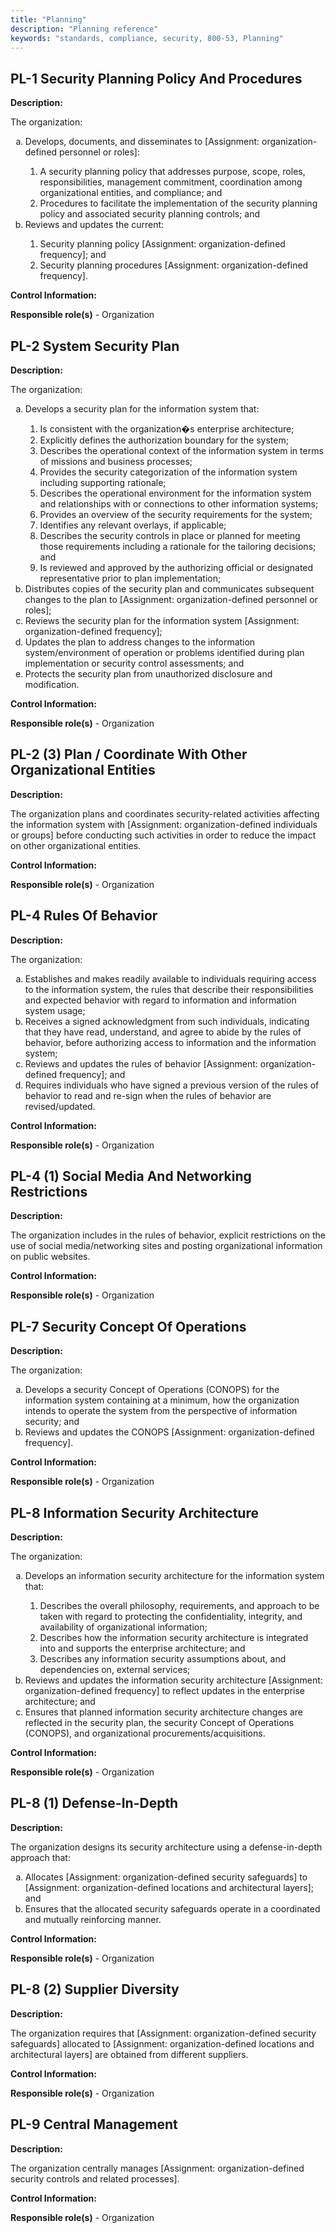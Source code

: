 ```yaml
---
title: "Planning"
description: "Planning reference"
keywords: "standards, compliance, security, 800-53, Planning"
---
```


## PL-1 Security Planning Policy And Procedures

**Description:**

The organization:
<ol type="a">
<li>Develops, documents, and disseminates to [Assignment: organization-defined personnel or roles]:</li>

<ol type="1">
<li>A security planning policy that addresses purpose, scope, roles, responsibilities, management commitment, coordination among organizational entities, and compliance; and</li>    
<li>Procedures to facilitate the implementation of the security planning policy and associated security planning controls; and</li>    
</ol>
<li>Reviews and updates the current:</li>

<ol type="1">
<li>Security planning policy [Assignment: organization-defined frequency]; and</li>    
<li>Security planning procedures [Assignment: organization-defined frequency].</li>    
</ol>
</ol>

**Control Information:**


**Responsible role(s)** - Organization
## PL-2 System Security Plan

**Description:**

The organization:
<ol type="a">
<li>Develops a security plan for the information system that:</li>

<ol type="1">
<li>Is consistent with the organization�s enterprise architecture;</li>    
<li>Explicitly defines the authorization boundary for the system;</li>    
<li>Describes the operational context of the information system in terms of missions and business processes;</li>    
<li>Provides the security categorization of the information system including supporting rationale;</li>    
<li>Describes the operational environment for the information system and relationships with or connections to other information systems;</li>    
<li>Provides an overview of the security requirements for the system;</li>    
<li>Identifies any relevant overlays, if applicable;</li>    
<li>Describes the security controls in place or planned for meeting those requirements including a rationale for the tailoring decisions; and</li>    
<li>Is reviewed and approved by the authorizing official or designated representative prior to plan implementation;</li>    
</ol>
<li>Distributes copies of the security plan and communicates subsequent changes to the plan to [Assignment: organization-defined personnel or roles];</li>
<li>Reviews the security plan for the information system [Assignment: organization-defined frequency];</li>
<li>Updates the plan to address changes to the information system/environment of operation or problems identified during plan implementation or security control assessments; and</li>
<li>Protects the security plan from unauthorized disclosure and modification.</li>
</ol>

**Control Information:**


**Responsible role(s)** - Organization
## PL-2 (3) Plan / Coordinate With Other Organizational Entities

**Description:**

The organization plans and coordinates security-related activities affecting the information system with [Assignment: organization-defined individuals or groups] before conducting such activities in order to reduce the impact on other organizational entities.
<ol type="a">
</ol>

**Control Information:**


**Responsible role(s)** - Organization
## PL-4 Rules Of Behavior

**Description:**

The organization:
<ol type="a">
<li>Establishes and makes readily available to individuals requiring access to the information system, the rules that describe their responsibilities and expected behavior with regard to information and information system usage;</li>
<li>Receives a signed acknowledgment from such individuals, indicating that they have read, understand, and agree to abide by the rules of behavior, before authorizing access to information and the information system;</li>
<li>Reviews and updates the rules of behavior [Assignment: organization-defined frequency]; and</li>
<li>Requires individuals who have signed a previous version of the rules of behavior to read and re-sign when the rules of behavior are revised/updated.</li>
</ol>

**Control Information:**


**Responsible role(s)** - Organization
## PL-4 (1) Social Media And Networking Restrictions

**Description:**

The organization includes in the rules of behavior, explicit restrictions on the use of social media/networking sites and posting organizational information on public websites.
<ol type="a">
</ol>

**Control Information:**


**Responsible role(s)** - Organization
## PL-7 Security Concept Of Operations

**Description:**

The organization:
<ol type="a">
<li>Develops a security Concept of Operations (CONOPS) for the information system containing at a minimum, how the organization intends to operate the system from the perspective of information security; and</li>
<li>Reviews and updates the CONOPS [Assignment: organization-defined frequency].</li>
</ol>

**Control Information:**


**Responsible role(s)** - Organization
## PL-8 Information Security Architecture

**Description:**

The organization:
<ol type="a">
<li>Develops an information security architecture for the information system that:</li>

<ol type="1">
<li>Describes the overall philosophy, requirements, and approach to be taken with regard to protecting the confidentiality, integrity, and availability of organizational information;</li>    
<li>Describes how the information security architecture is integrated into and supports the enterprise architecture; and</li>    
<li>Describes any information security assumptions about, and dependencies on, external services;</li>    
</ol>
<li>Reviews and updates the information security architecture [Assignment: organization-defined frequency] to reflect updates in the enterprise architecture; and</li>
<li>Ensures that planned information security architecture changes are reflected in the security plan, the security Concept of Operations (CONOPS), and organizational procurements/acquisitions.</li>
</ol>

**Control Information:**


**Responsible role(s)** - Organization
## PL-8 (1) Defense-In-Depth

**Description:**

The organization designs its security architecture using a defense-in-depth approach that:
<ol type="a">
<li>Allocates [Assignment: organization-defined security safeguards] to [Assignment: organization-defined locations and architectural layers]; and</li>
<li>Ensures that the allocated security safeguards operate in a coordinated and mutually reinforcing manner.</li>
</ol>

**Control Information:**


**Responsible role(s)** - Organization
## PL-8 (2) Supplier Diversity

**Description:**

The organization requires that [Assignment: organization-defined security safeguards] allocated to [Assignment: organization-defined locations and architectural layers] are obtained from different suppliers.
<ol type="a">
</ol>

**Control Information:**


**Responsible role(s)** - Organization
## PL-9 Central Management

**Description:**

The organization centrally manages [Assignment: organization-defined security controls and related processes].
<ol type="a">
</ol>

**Control Information:**


**Responsible role(s)** - Organization

